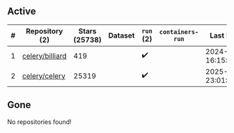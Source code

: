 ## Active
| # | Repository (2) | Stars (25738) | Dataset | `run` (2) | `containers-run` | Last Modified |
| --- | --- | --- | --- | --- | --- | --- |
| 1 | [celery/billiard](https://github.com/celery/billiard) | 419 |  | :heavy_check_mark: |  | 2024-11-28 16:15:04+00:00 |
| 2 | [celery/celery](https://github.com/celery/celery) | 25319 |  | :heavy_check_mark: |  | 2025-01-20 23:01:14+00:00 |

## Gone
No repositories found!
